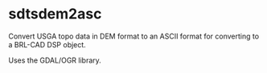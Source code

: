 sdtsdem2asc
===========

Convert USGA topo data in DEM format to an ASCII format for converting to a BRL-CAD DSP object. 

Uses the GDAL/OGR library.
